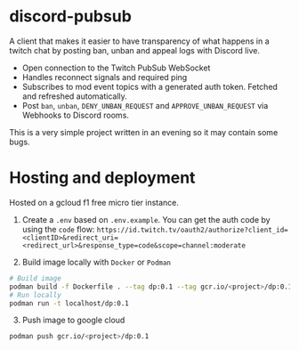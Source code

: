 # discord-pubsub
A client that makes it easier to have transparency of what happens in a twitch chat by 
posting ban, unban and appeal logs with Discord live.

 - Open connection to the Twitch PubSub WebSocket
 - Handles reconnect signals and required ping
 - Subscribes to mod event topics with a generated auth token. Fetched and refreshed automatically.
 - Post `ban`, `unban`, `DENY_UNBAN_REQUEST` and `APPROVE_UNBAN_REQUEST` via Webhooks to Discord rooms.

This is a very simple project written in an evening so it may contain some bugs. 

# Hosting and deployment
Hosted on a gcloud f1 free micro tier instance. 

1. Create a `.env` based on `.env.example`. You can get the auth code by using the `code` flow:
`https://id.twitch.tv/oauth2/authorize?client_id=<clientID>&redirect_uri=<redirect_url>&response_type=code&scope=channel:moderate`

2. Build image locally with `Docker` or `Podman`
```bash
# Build image
podman build -f Dockerfile . --tag dp:0.1 --tag gcr.io/<project>/dp:0.1
# Run locally
podman run -t localhost/dp:0.1
```

3. Push image to google cloud
```bash
podman push gcr.io/<project>/dp:0.1
```
